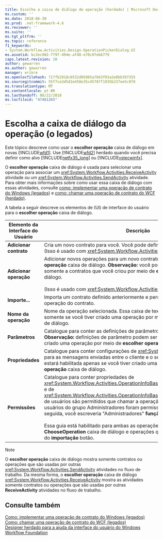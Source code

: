 ```yaml
---
title: Escolha a caixa de diálogo de operação (herdado) | Microsoft Docs
ms.custom: ''
ms.date: 2018-06-30
ms.prod: .net-framework-4.6
ms.reviewer: ''
ms.suite: ''
ms.tgt_pltfrm: ''
ms.topic: reference
f1_keywords:
- System.Workflow.Activities.Design.OperationPickerDialog.UI
ms.assetid: bc3ec902-7797-494e-af48-e70c97eb6779
caps.latest.revision: 10
author: gewarren
ms.author: gewarren
manager: erikre
ms.openlocfilehash: 717fb2918c0532d85985a7b63f03a2e8bb397355
ms.sourcegitcommit: 55f7ce2d5d2e458e35c45787f1935b237ee5c9f8
ms.translationtype: MT
ms.contentlocale: pt-BR
ms.lasthandoff: 08/22/2018
ms.locfileid: "47461265"
---
```

# <a name="choose-operation-dialog-box-legacy"></a>Escolha a caixa de diálogo da operação (o legados)
Este tópico descreve como usar o **escolher operação** caixa de diálogo em novas [!INCLUDE[wfd1](../includes/wfd1-md.md)]. Use [!INCLUDE[wfd2](../includes/wfd2-md.md)] herdado quando você precisa definir como alvo [!INCLUDE[netfx35_long](../includes/netfx35-long-md.md)] ou [!INCLUDE[vstecwinfx](../includes/vstecwinfx-md.md)].  
  
 O **escolher operação** caixa de diálogo é usada para selecionar uma operação para associar um <xref:System.Workflow.Activities.ReceiveActivity> atividade ou um <xref:System.Workflow.Activities.SendActivity> atividade. Para obter mais informações sobre como usar essa caixa de diálogo com essas atividades, consulte [como: implementar uma operação de contrato do Windows (legados)](../workflow-designer/how-to-implement-a-windows-communication-foundation-contract-operation-legacy.md) e [como: chamar uma operação de contrato do WCF (herdado)](../workflow-designer/how-to-invoke-a-windows-communication-foundation-contract-operation-legacy.md).  
  
 A tabela a seguir descreve os elementos de (UI) de interface do usuário para o **escolher operação** caixa de diálogo.  
  
|Elemento da Interface do Usuário|Descrição|  
|----------------|-----------------|  
|**Adicionar contrato**|Cria um novo contrato para você. Você pode definir novos operações no contrato. (Isso é usado com <xref:System.Workflow.Activities.ReceiveActivity> somente.)|  
|**Adicionar operação**|Adicionar novos operações para um novo contrato que você criou na **escolher operação** caixa de diálogo. **Observação:** você pode adicionar novos operações somente a contratos que você criou por meio de **escolher operação** caixa de diálogo. <br /><br /> (Isso é usado com <xref:System.Workflow.Activities.ReceiveActivity> somente.)|  
|**Importe...**|Importa um contrato definido anteriormente e permite que você selecione uma operação do contrato.|  
|**Nome da operação**|Nome da operação selecionada. Essa caixa de texto está disponível para edição somente se você tiver criado uma operação por meio de **escolher operação** caixa de diálogo.|  
|**Parâmetros**|Catalogue para conter as definições de parâmetro para a operação selecionada. **Observação:** definições de parâmetro podem ser alteradas somente se você tiver criado uma operação por meio de **escolher operação** caixa de diálogo.|  
|**Propriedades**|Catalogue para conter configurações de <xref:System.Net.Security.ProtectionLevel> para as mensagens enviadas entre o cliente e o serviço. **Observação:** esta guia estará habilitada apenas se você tiver criado uma operação por meio de **escolher operação** caixa de diálogo.|  
|**Permissões**|Catalogue para conter propriedades de <xref:System.Workflow.Activities.OperationInfoBase.PrincipalPermissionName%2A> e de <xref:System.Workflow.Activities.OperationInfoBase.PrincipalPermissionRole%2A> de usuários são permitidos que chamar a operação. Por exemplo, se apenas os usuários do grupo Administradores foram permissão para chamar a operação, em seguida, você escreveria "Administradores" **função** caixa de texto.<br /><br /> Essa guia está habilitado para ambas as operações criadas por meio de **ChooseOperation** caixa de diálogo e operações que foram importados por meio do **importação** botão.|  
  
> [!NOTE]
>  O **escolher operação** caixa de diálogo mostra somente contratos ou operações que são usadas por outras <xref:System.Workflow.Activities.SendActivity> atividades no fluxo de trabalho. Da mesma forma, o **escolher operação** caixa de diálogo <xref:System.Workflow.Activities.ReceiveActivity> mostra as atividades somente contratos ou operações que são usadas por outras **ReceiveActivity** atividades no fluxo de trabalho.  
  
## <a name="see-also"></a>Consulte também  
 [Como: implementar uma operação de contrato do Windows (legados)](../workflow-designer/how-to-implement-a-windows-communication-foundation-contract-operation-legacy.md)   
 [Como: chamar uma operação de contrato do WCF (legados)](../workflow-designer/how-to-invoke-a-windows-communication-foundation-contract-operation-legacy.md)   
 [Designer herdado para a ajuda da interface do usuário do Windows Workflow Foundation](../workflow-designer/legacy-designer-for-windows-workflow-foundation-ui-help.md)